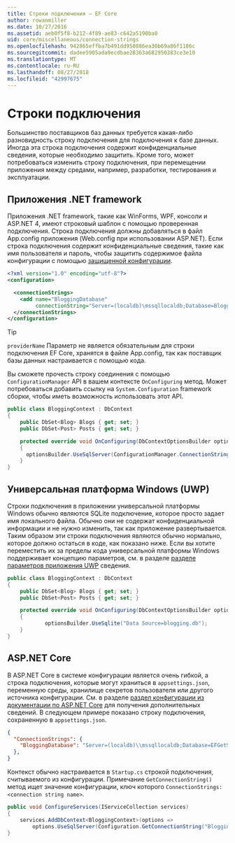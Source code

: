 ```yaml
---
title: Строки подключения — EF Core
author: rowanmiller
ms.date: 10/27/2016
ms.assetid: aeb0f5f8-b212-4f89-ae83-c642a5190ba0
uid: core/miscellaneous/connection-strings
ms.openlocfilehash: 942865effba7b491dd950886ea30b69a86f1186c
ms.sourcegitcommit: dadee5905ada9ecdbae28363a682950383ce3e10
ms.translationtype: MT
ms.contentlocale: ru-RU
ms.lasthandoff: 08/27/2018
ms.locfileid: "42997675"
---
```

# <a name="connection-strings"></a>Строки подключения

Большинство поставщиков баз данных требуется какая-либо разновидность строку подключения для подключения к базе данных. Иногда эта строка подключения содержит конфиденциальные сведения, которые необходимо защитить. Кроме того, может потребоваться изменить строку подключения, при перемещении приложения между средами, например, разработки, тестирования и эксплуатации.

## <a name="net-framework-applications"></a>Приложения .NET framework

Приложения .NET framework, такие как WinForms, WPF, консоли и ASP.NET 4, имеют строковый шаблон с помощью проверенная подключения. Строка подключения должны добавляться в файл App.config приложения (Web.config при использовании ASP.NET). Если строка подключения содержит конфиденциальные сведения, такие как имя пользователя и пароль, чтобы защитить содержимое файла конфигурации с помощью [защищенной конфигурации](https://docs.microsoft.com/dotnet/framework/data/adonet/connection-strings-and-configuration-files#encrypting-configuration-file-sections-using-protected-configuration).

``` xml
<?xml version="1.0" encoding="utf-8"?>
<configuration>

  <connectionStrings>
    <add name="BloggingDatabase"
         connectionString="Server=(localdb)\mssqllocaldb;Database=Blogging;Trusted_Connection=True;" />
  </connectionStrings>
</configuration>
```

> [!TIP]  
> `providerName` Параметр не является обязательным для строки подключения EF Core, хранятся в файле App.config, так как поставщик базы данных настраивается с помощью кода.

Вы сможете прочесть строку соединения с помощью `ConfigurationManager` API в вашем контексте `OnConfiguring` метод. Может потребоваться добавить ссылку на `System.Configuration` framework сборки, чтобы иметь возможность использовать этот API.

``` csharp
public class BloggingContext : DbContext
{
    public DbSet<Blog> Blogs { get; set; }
    public DbSet<Post> Posts { get; set; }

    protected override void OnConfiguring(DbContextOptionsBuilder optionsBuilder)
    {
      optionsBuilder.UseSqlServer(ConfigurationManager.ConnectionStrings["BloggingDatabase"].ConnectionString);
    }
}
```

## <a name="universal-windows-platform-uwp"></a>Универсальная платформа Windows (UWP)

Строки подключения в приложении универсальной платформы Windows обычно являются SQLite подключение, которое просто задает имя локального файла. Обычно они не содержат конфиденциальной информации и не нужно изменить, так как приложение развертывается. Таким образом эти строки подключения являются обычно нормально, которое должно остаться в коде, как показано ниже. Если вы хотите переместить их за пределы кода универсальной платформы Windows поддерживает концепцию параметров, см. в разделе [разделе параметров приложения UWP](https://docs.microsoft.com/windows/uwp/app-settings/store-and-retrieve-app-data) сведения.

``` csharp
public class BloggingContext : DbContext
{
    public DbSet<Blog> Blogs { get; set; }
    public DbSet<Post> Posts { get; set; }

    protected override void OnConfiguring(DbContextOptionsBuilder optionsBuilder)
    {
            optionsBuilder.UseSqlite("Data Source=blogging.db");
    }
}
```

## <a name="aspnet-core"></a>ASP.NET Core

В ASP.NET Core в системе конфигурации является очень гибкой, а строка подключения, которые могут храниться в `appsettings.json`, переменную среды, хранилище секретов пользователя или другого источника конфигурации. См. в разделе [раздел конфигурации из документации по ASP.NET Core](https://docs.asp.net/en/latest/fundamentals/configuration.html) для получения дополнительных сведений. В следующем примере показано строку подключения, сохраненную в `appsettings.json`.

``` json
{
  "ConnectionStrings": {
    "BloggingDatabase": "Server=(localdb)\\mssqllocaldb;Database=EFGetStarted.ConsoleApp.NewDb;Trusted_Connection=True;"
  },
}
```

Контекст обычно настраивается в `Startup.cs` строкой подключения, считываемого из конфигурации. Примечание `GetConnectionString()` метод ищет значение конфигурации, ключ которого `ConnectionStrings:<connection string name>`.

``` csharp
public void ConfigureServices(IServiceCollection services)
{
    services.AddDbContext<BloggingContext>(options =>
        options.UseSqlServer(Configuration.GetConnectionString("BloggingDatabase")));
}
```
